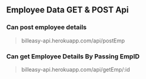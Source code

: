 ## Employee Data GET & POST Api

### Can post employee details
>billeasy-api.herokuapp.com/api/postEmp

### Can get Employee Details By Passing EmpID
>billeasy-api.herokuapp.com/api/getEmp/:id

